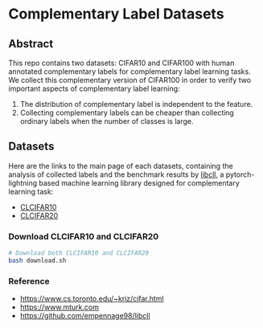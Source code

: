 # Complementary Label Datasets

## Abstract
This repo contains two datasets: CIFAR10 and CIFAR100 with human annotated complementary labels for complementary label learning tasks. We collect this complementary version of CIFAR100 in order to verify two important aspects of complementary label learning:

1. The distribution of complementary label is independent to the feature.
2. Collecting complementary labels can be cheaper than collecting ordinary labels when the number of classes is large.

## Datasets

Here are the links to the main page of each datasets, containing the analysis of collected labels and the benchmark results by [libcll](https://github.com/empennage98/libcll), a pytorch-lightning based machine learning library designed for complementary learning task:

* [CLCIFAR10](https://github.com/anthony-wss/complementary_cifar/blob/44d8f25ae366909aed3a63a2ae1dff4007aa3304/main_pages/CLCIFAR10.md)
* [CLCIFAR20](https://github.com/anthony-wss/complementary_cifar/blob/0a8ca89826264cfb595933a119cb6058b83345db/main_pages/CLCIFAR20.md)

### Download CLCIFAR10 and CLCIFAR20

```bash
# Download both CLCIFAR10 and CLCIFAR20
bash download.sh
```

### Reference
* https://www.cs.toronto.edu/~kriz/cifar.html
* https://www.mturk.com
* https://github.com/empennage98/libcll